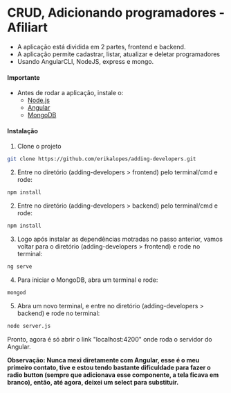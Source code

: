 # CRUD, Adicionando programadores - Afiliart

  -  A aplicação está dividida em 2 partes, frontend e backend.
  - A aplicação permite cadastrar, listar, atualizar e deletar programadores
  - Usando AngularCLI, NodeJS, express e mongo.

#### Importante

  - Antes de rodar a aplicação, instale o:
    - [Node.js](https://nodejs.org/)
    - [Angular](https://cli.angular.io/)
    - [MongoDB](https://www.mongodb.com/download-center/community) 


#### Instalação

1. Clone o projeto
```sh
git clone https://github.com/erikalopes/adding-developers.git
```
2. Entre no diretório (adding-developers > frontend) pelo terminal/cmd e rode:
```sh
npm install
```
2. Entre no diretório (adding-developers > backend) pelo terminal/cmd e rode:
```sh
npm install
```
3. Logo após instalar as dependências motradas no passo anterior, vamos voltar para o diretório (adding-developers > frontend) e rode no terminal:
```sh
ng serve
```
4. Para iniciar o MongoDB, abra um terminal e rode:
```sh
mongod
```
5. Abra um novo terminal, e entre no diretório (adding-developers > backend) e rode no terminal:
```sh
node server.js
```

Pronto, agora é só abrir o link "localhost:4200" onde roda o servidor do Angular.


**Observação: Nunca mexi diretamente com Angular, esse é o meu primeiro contato, tive e estou tendo bastante dificuldade para fazer o radio button (sempre que adicionava esse componente, a tela ficava em branco), então, até agora, deixei um select para substituir.**